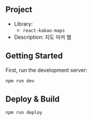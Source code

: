 ## Project

-   Library:
    -   `react-kakao-maps`
-   Description: 지도 마커 웹

## Getting Started

First, run the development server:

```bash
npm run dev
```

## Deploy & Build

```bash
npm run deploy
```
